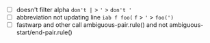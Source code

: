 + [ ] doesn't filter alpha `don't |` > `'` > `don't '`
+ [ ] abbreviation not updating line `iab f foo(` `f` > `'` > `foo(')`
+ [ ] fastwarp and other call ambiguous-pair.rule() and not ambiguous-start/end-pair.rule()
